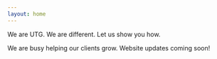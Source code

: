 ```yaml
---
layout: home
---
```


We are UTG. We are different. Let us show you how.

We are busy helping our clients grow. Website updates coming soon!
